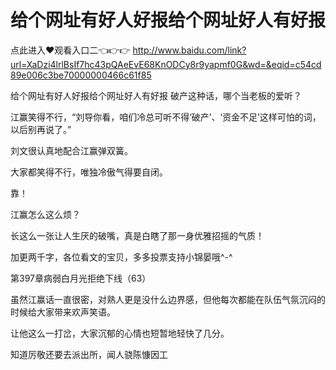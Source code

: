 # 给个网址有好人好报给个网址好人有好报

点此进入♥观看入口二👈👉👉 http://www.baidu.com/link?url=XaDzi4lrlBsIf7hc43pQAeEvE68KnODCy8r9yapmf0G&wd=&eqid=c54cd89e006c3be70000000466c61f85

给个网址有好人好报给个网址好人有好报
破产这种话，哪个当老板的爱听？

江赢笑得不行，“刘导你看，咱们冷总可听不得‘破产’、‘资金不足’这样可怕的词，以后别再说了。”

刘文很认真地配合江赢弹双簧。

大家都笑得不行，唯独冷傲气得要自闭。

靠！

江赢怎么这么烦？

长这么一张让人生厌的破嘴，真是白瞎了那一身优雅招摇的气质！

加更两千字，各位看文的宝贝，多多投票支持小锦晏哦^-^

第397章病弱白月光拒绝下线（63）

虽然江赢话一直很密，对熟人更是没什么边界感，但他每次都能在队伍气氛沉闷的时候给大家带来欢声笑语。

让他这么一打岔，大家沉郁的心情也短暂地轻快了几分。

知道厉敬还要去派出所，闻人骁陈慷因工
